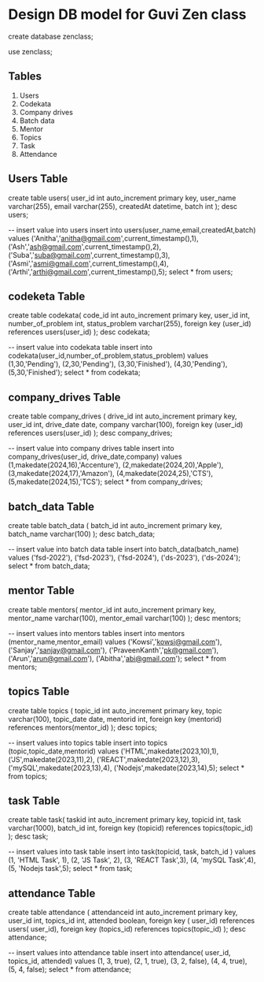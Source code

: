 # Design DB model for Guvi Zen class

create database zenclass;

use zenclass;

## Tables
1. Users
2. Codekata
3. Company drives
4. Batch data
5. Mentor
6. Topics
7. Task
8. Attendance
   
## Users Table
create table users( 
           user_id int auto_increment primary key,
           user_name varchar(255),
           email varchar(255),
           createdAt datetime,
           batch int
           );
desc users;

-- insert value into users
insert into users(user_name,email,createdAt,batch) values 
('Anitha','anitha@gmail.com',current_timestamp(),1),
('Ash','ash@gmail.com',current_timestamp(),2),
('Suba','suba@gmail.com',current_timestamp(),3),
('Asmi','asmi@gmail.com',current_timestamp(),4),
('Arthi','arthi@gmail.com',current_timestamp(),5);
select * from users;

## codeketa Table
create table codekata(
         code_id int auto_increment primary key,
         user_id int,
         number_of_problem int,
         status_problem varchar(255),
         foreign key (user_id) references users(user_id)
         );
desc codekata;

-- insert value into codekata table
insert into codekata(user_id,number_of_problem,status_problem) values
(1,30,'Pending'),
(2,30,'Pending'),
(3,30,'Finished'),
(4,30,'Pending'),
(5,30,'Finished');
select * from codekata;

## company_drives Table
create table company_drives (
           drive_id int auto_increment primary key,
           user_id int,
           drive_date date,
           company varchar(100),
           foreign key (user_id) references users(user_id)
           );
desc company_drives;

-- insert value into company drives table
insert into company_drives(user_id, drive_date,company) values 
(1,makedate(2024,16),'Accenture'),
(2,makedate(2024,20),'Apple'),
(3,makedate(2024,17),'Amazon'),
(4,makedate(2024,25),'CTS'),
(5,makedate(2024,15),'TCS');
select * from company_drives;

## batch_data Table
create table batch_data (
            batch_id int auto_increment primary key,
            batch_name varchar(100)
            );
desc batch_data;

-- insert value into batch data table
insert into batch_data(batch_name) values 
('fsd-2022'),
('fsd-2023'),
('fsd-2024'),
('ds-2023'),
('ds-2024');
select * from batch_data;

## mentor Table
create table mentors(
           mentor_id int auto_increment primary key,
           mentor_name varchar(100),
           mentor_email varchar(100)
           );
desc mentors;

-- insert values into mentors tables
insert into mentors (mentor_name,mentor_email) values
('Kowsi','kowsi@gmail.com'),
('Sanjay','sanjay@gmail.com'),
('PraveenKanth','pk@gmail.com'),
('Arun','arun@gmail.com'),
('Abitha','abi@gmail.com');
select * from mentors;

## topics Table
create table topics (
            topic_id int auto_increment primary key,
            topic varchar(100),
            topic_date date,
            mentorid int,
            foreign key (mentorid) references mentors(mentor_id)
            );
desc topics;

-- insert values into topics table
insert into topics (topic,topic_date,mentorid) values
('HTML',makedate(2023,10),1),
('JS',makedate(2023,11),2),
('REACT',makedate(2023,12),3),
('mySQL',makedate(2023,13),4),
('Nodejs',makedate(2023,14),5);
select * from topics;

## task Table
create table task(
           taskid int auto_increment primary key, 
           topicid int, 
           task varchar(1000), 
           batch_id int, 
           foreign key (topicid) references topics(topic_id)
           );
desc task;

-- insert values into task table
insert into task(topicid, task, batch_id ) values 
(1, 'HTML Task', 1), 
(2, 'JS Task', 2),
(3, 'REACT Task',3), 
(4, 'mySQL Task',4), 
(5, 'Nodejs task',5);
select * from task;

## attendance Table
create table attendance (
              attendanceid int auto_increment primary key, 
              user_id int, 
              topics_id int, 
              attended boolean, 
              foreign key ( user_id) references users( user_id), 
              foreign key (topics_id) references topics(topic_id)
              );
desc attendance;

-- insert values into attendance table
insert into attendance( user_id, topics_id, attended) values 
(1, 3, true), 
(2, 1, true), 
(3, 2, false), 
(4, 4, true), 
(5, 4, false);
select * from attendance;

